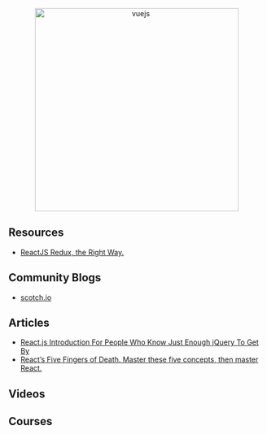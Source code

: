 <p align="center">
  <img width="400" src="https://cdn.worldvectorlogo.com/logos/react.svg"  alt="vuejs">
</p>

## Resources
* [ReactJS Redux, the Right Way.](https://reactjs.co/)


## Community Blogs
* [scotch.io](https://scotch.io/tutorials?q=&hits_per_page=12&page=0&dFR%5Btags%5D%5B0%5D=react&is_v=1)


## Articles
* [React.js Introduction For People Who Know Just Enough jQuery To Get By](http://chibicode.com/react-js-introduction-for-people-who-know-just-enough-jquery-to-get-by/)
* [React’s Five Fingers of Death. Master these five concepts, then master React.](https://medium.freecodecamp.com/the-5-things-you-need-to-know-to-understand-react-a1dbd5d114a3)


## Videos


## Courses
